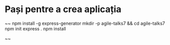 Pași pentre a crea aplicația
============================

~~
  npm install -g express-generator
  mkdir -p agile-talks7 && cd agile-talks7
  npm init
  express .
  npm install

~~

